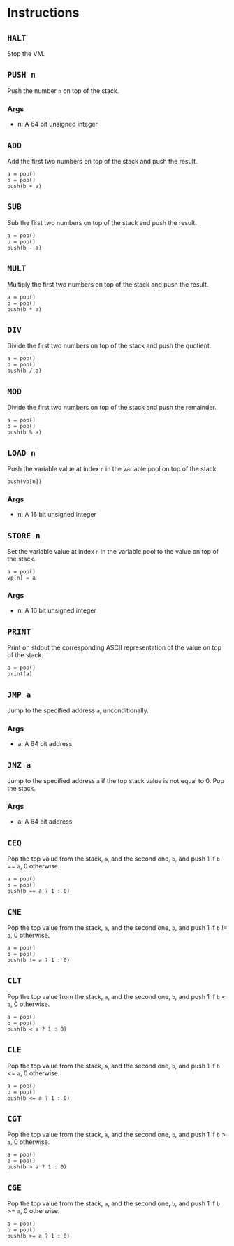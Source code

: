 # Instructions

## `HALT`

Stop the VM.

## `PUSH n`

Push the number `n` on top of the stack.

### Args

- n: A 64 bit unsigned integer

## `ADD`

Add the first two numbers on top of the stack and push the result.

```
a = pop()
b = pop()
push(b + a)
```

## `SUB`

Sub the first two numbers on top of the stack and push the result.

```
a = pop()
b = pop()
push(b - a)
```

## `MULT`

Multiply the first two numbers on top of the stack and push the result.

```
a = pop()
b = pop()
push(b * a)
```

## `DIV`

Divide the first two numbers on top of the stack and push the quotient.

```
a = pop()
b = pop()
push(b / a)
```

## `MOD`

Divide the first two numbers on top of the stack and push the remainder.

```
a = pop()
b = pop()
push(b % a)
```

## `LOAD n`

Push the variable value at index `n` in the variable pool on top of the stack.

```
push(vp[n])
```

### Args

- n: A 16 bit unsigned integer

## `STORE n`

Set the variable value at index `n` in the variable pool to the value on top of the stack.

```
a = pop()
vp[n] = a
```

### Args

- n: A 16 bit unsigned integer

## `PRINT`

Print on stdout the corresponding ASCII representation of the value on top of the stack.

```
a = pop()
print(a)
```

## `JMP a`

Jump to the specified address `a`, unconditionally.

### Args

- a: A 64 bit address

## `JNZ a`

Jump to the specified address `a` if the top stack value is not equal to 0.
Pop the stack.

### Args

- a: A 64 bit address

## `CEQ`

Pop the top value from the stack, `a`, and the second one, `b`, and push 1 if `b` == `a`, 0 otherwise.

```
a = pop()
b = pop()
push(b == a ? 1 : 0)
```

## `CNE`

Pop the top value from the stack, `a`, and the second one, `b`, and push 1 if `b` != `a`, 0 otherwise.

```
a = pop()
b = pop()
push(b != a ? 1 : 0)
```

## `CLT`

Pop the top value from the stack, `a`, and the second one, `b`, and push 1 if `b` < `a`, 0 otherwise.

```
a = pop()
b = pop()
push(b < a ? 1 : 0)
```

## `CLE`

Pop the top value from the stack, `a`, and the second one, `b`, and push 1 if `b` <= `a`, 0 otherwise.

```
a = pop()
b = pop()
push(b <= a ? 1 : 0)
```

## `CGT`

Pop the top value from the stack, `a`, and the second one, `b`, and push 1 if `b` > `a`, 0 otherwise.

```
a = pop()
b = pop()
push(b > a ? 1 : 0)
```

## `CGE`

Pop the top value from the stack, `a`, and the second one, `b`, and push 1 if `b` >= `a`, 0 otherwise.

```
a = pop()
b = pop()
push(b >= a ? 1 : 0)
```
